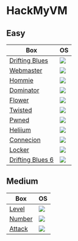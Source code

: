 # HackMyVM

## Easy 

Box                                                                                                              | OS
---                                                                                                              | ---       
[Drifting Blues](https://github.com/AbdullahRizwan101/CTF-Writeups/blob/master/HackMyVM/Drifting_Blues.md)       | <img src= "https://i.imgur.com/hZoovNY.png" />
[Webmaster](https://github.com/AbdullahRizwan101/CTF-Writeups/blob/master/HackMyVM/Webmaster.md)                 | <img src= "https://i.imgur.com/hZoovNY.png" />
[Hommie](https://github.com/AbdullahRizwan101/CTF-Writeups/blob/master/HackMyVM/Hommie.md)                       | <img src= "https://i.imgur.com/hZoovNY.png" />
[Dominator](https://github.com/AbdullahRizwan101/CTF-Writeups/blob/master/HackMyVM/Dominator.md)                 | <img src= "https://i.imgur.com/hZoovNY.png" />
[Flower](https://github.com/AbdullahRizwan101/CTF-Writeups/blob/master/HackMyVM/Flower.md)                       | <img src= "https://i.imgur.com/hZoovNY.png" />
[Twisted](https://github.com/AbdullahRizwan101/CTF-Writeups/blob/master/HackMyVM/Twisted.md)                     | <img src= "https://i.imgur.com/hZoovNY.png" />
[Pwned](https://github.com/AbdullahRizwan101/CTF-Writeups/blob/master/HackMyVM/Pwned.md)                         | <img src= "https://i.imgur.com/hZoovNY.png" />
[Heliium](https://github.com/AbdullahRizwan101/CTF-Writeups/blob/master/HackMyVM/Helium.md)                      | <img src= "https://i.imgur.com/hZoovNY.png" />
[Connecion](https://github.com/AbdullahRizwan101/CTF-Writeups/blob/master/HackMyVM/Connection.md)                | <img src= "https://i.imgur.com/hZoovNY.png" />
[Locker](https://github.com/AbdullahRizwan101/CTF-Writeups/blob/master/HackMyVM/Locker.md)                       | <img src= "https://i.imgur.com/hZoovNY.png" />
[Drifting Blues 6](https://github.com/AbdullahRizwan101/CTF-Writeups/blob/master/HackMyVM/Drifting_Blues_6.md)   | <img src= "https://i.imgur.com/hZoovNY.png" />
## Medium

Box                                                                                                              | OS
---                                                                                                              | ---       
[Level](https://github.com/AbdullahRizwan101/CTF-Writeups/blob/master/HackMyVM/Level.md)                         | <img src= "https://i.imgur.com/hZoovNY.png" />
[Number](https://github.com/AbdullahRizwan101/CTF-Writeups/blob/master/HackMyVM/Number.md)                       | <img src= "https://i.imgur.com/hZoovNY.png" />
[Attack](https://github.com/AbdullahRizwan101/CTF-Writeups/blob/master/HackMyVM/Attack.md)                       | <img src= "https://i.imgur.com/hZoovNY.png" />

